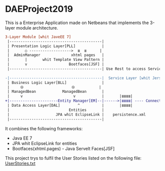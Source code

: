 # DAEProject2019

This is a Enterprise Application made on Netbeans that implements the 3-layer module architecture.

```diff
3-Layer Module [whit JaveEE 7]
 |------------------------------------------|
 | Presentation Logic Layer[PLL]            |
 |       ○ ------------------->  ≣  ≣      | 
 |  AdminManager              xhtml pages   |
 |       |       whit Template View Pattern |   
 |       v                   Bootfaces[JSF] |
 |------------------------------------------| Use Rest to access Service Layer
 
-|------------------------------------------|  Service Layer [whit Jersey]
 | Business Logic Layer[BLL]                |
 |     ⦼                      ⦼           |
 | ManagedBean            ManagedBean       |                                     ¸.···.¸
 |     v                       v            |       |≣≣≣≣|                      |·.¸¸.·|
+|----------------------Entity Manager[EM]--|------>|≣≣≣≣| ---- Connect BD----->|      |
 | Data Access Layer[DAL]        ^          |       |≣≣≣≣|                      |¸.··.¸|
 |                           Entities       |                                     `·...·´
 |                     JPA whit EclipseLink |    persistence.xml                DAE[JAVA BD]
 |------------------------------------------|                                                       


```


It combines the following frameworks:
* Java EE 7
* JPA whit EclipseLink for entities
* Bootfaces(xhtml.pages) - Java Servelt Faces[JSF]

This project trys to fulfil the User Stories listed on the following file:
[UserStories.txt](https://github.com/Yvtq8K3n/DAEProject2019/blob/master/UserStories)

